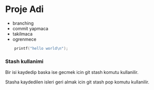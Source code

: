 # Proje Adi

* branching
* commit yapmaca
* takilmaca
* ogrenmece

```c
	printf("hello world\n");
```

### Stash kullanimi

Bir isi kaydedip baska ise gecmek icin git stash komutu kullanilir.

Stasha kaydedilen isleri geri almak icin git stash pop komutu kullanilir.
